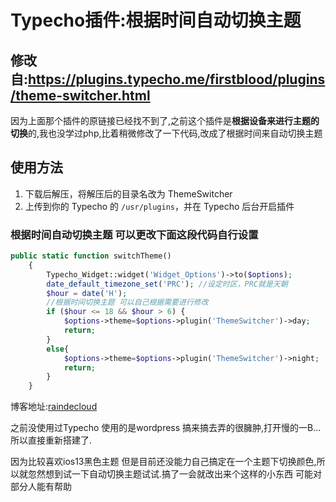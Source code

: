 # Typecho插件:根据时间自动切换主题

## 修改自:https://plugins.typecho.me/firstblood/plugins/theme-switcher.html


因为上面那个插件的原链接已经找不到了,之前这个插件是**根据设备来进行主题的切换**的,我也没学过php,比着稍微修改了一下代码,改成了根据时间来自动切换主题

## 使用方法

1. 下载后解压，将解压后的目录名改为 ThemeSwitcher
2. 上传到你的 Typecho 的 `/usr/plugins`，并在 Typecho 后台开启插件

### 根据时间自动切换主题 可以更改下面这段代码自行设置

```php
public static function switchTheme()
    {
        Typecho_Widget::widget('Widget_Options')->to($options); 
        date_default_timezone_set('PRC'); //设定时区，PRC就是天朝    
        $hour = date('H');
        //根据时间切换主题 可以自己根据需要进行修改
        if ($hour <= 18 && $hour > 6) {
            $options->theme=$options->plugin('ThemeSwitcher')->day;
            return;
        }
        else{
            $options->theme=$options->plugin('ThemeSwitcher')->night;
            return;
        }
    }
```



博客地址:[raindecloud](raindecloud.top)

之前没使用过Typecho 使用的是wordpress 搞来搞去弄的很臃肿,打开慢的一B...所以直接重新搭建了. 

因为比较喜欢ios13黑色主题  但是目前还没能力自己搞定在一个主题下切换颜色,所以就忽然想到试一下自动切换主题试试.搞了一会就改出来个这样的小东西 可能对部分人能有帮助
